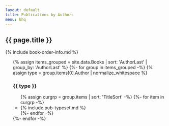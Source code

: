 ```yaml
---
layout: default
title: Publications by Authors
menu: bhq
---
```


## {{ page.title }}


{% include book-order-info.md %} 

<ul>
{% assign items_grouped = site.data.Books | sort: 'AuthorLast' | group_by: 'AuthorLast' %}
{%- for group in items_grouped -%}
{% assign type = group.items[0].Author | normalize_whitespace %}
<h3>{{ type }}</h3> 
<ul class="pubs">
{% assign curgrp = group.items  | sort: 'TitleSort' -%} 
{%- for item in curgrp -%}
<li>
{% include pub-typeset.md %} 
</li>
{%- endfor -%}
</ul>
{%- endfor -%}